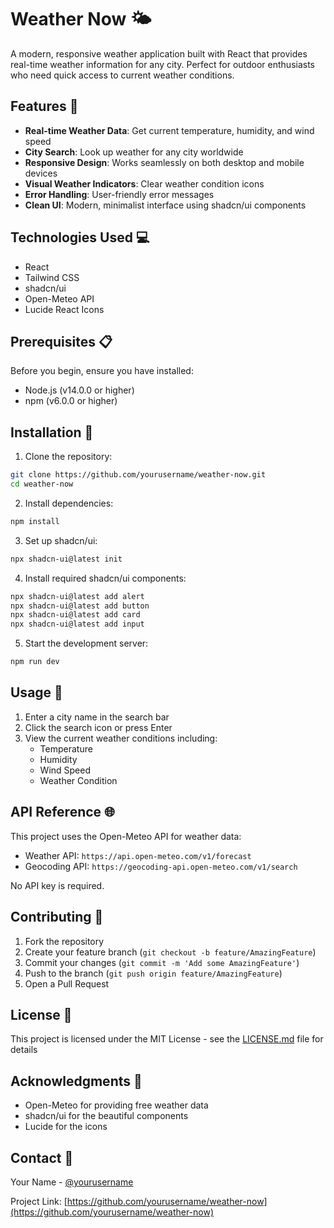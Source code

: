 # Weather Now 🌤️

A modern, responsive weather application built with React that provides real-time weather information for any city. Perfect for outdoor enthusiasts who need quick access to current weather conditions.

## Features 🌟

- **Real-time Weather Data**: Get current temperature, humidity, and wind speed
- **City Search**: Look up weather for any city worldwide
- **Responsive Design**: Works seamlessly on both desktop and mobile devices
- **Visual Weather Indicators**: Clear weather condition icons
- **Error Handling**: User-friendly error messages
- **Clean UI**: Modern, minimalist interface using shadcn/ui components

## Technologies Used 💻

- React
- Tailwind CSS
- shadcn/ui
- Open-Meteo API
- Lucide React Icons

## Prerequisites 📋

Before you begin, ensure you have installed:
- Node.js (v14.0.0 or higher)
- npm (v6.0.0 or higher)

## Installation 🚀

1. Clone the repository:
```bash
git clone https://github.com/yourusername/weather-now.git
cd weather-now
```

2. Install dependencies:
```bash
npm install
```

3. Set up shadcn/ui:
```bash
npx shadcn-ui@latest init
```

4. Install required shadcn/ui components:
```bash
npx shadcn-ui@latest add alert
npx shadcn-ui@latest add button
npx shadcn-ui@latest add card
npx shadcn-ui@latest add input
```

5. Start the development server:
```bash
npm run dev
```

## Usage 📱

1. Enter a city name in the search bar
2. Click the search icon or press Enter
3. View the current weather conditions including:
   - Temperature
   - Humidity
   - Wind Speed
   - Weather Condition

## API Reference 🌐

This project uses the Open-Meteo API for weather data:
- Weather API: `https://api.open-meteo.com/v1/forecast`
- Geocoding API: `https://geocoding-api.open-meteo.com/v1/search`

No API key is required.

## Contributing 🤝

1. Fork the repository
2. Create your feature branch (`git checkout -b feature/AmazingFeature`)
3. Commit your changes (`git commit -m 'Add some AmazingFeature'`)
4. Push to the branch (`git push origin feature/AmazingFeature`)
5. Open a Pull Request

## License 📄

This project is licensed under the MIT License - see the [LICENSE.md](LICENSE.md) file for details

## Acknowledgments 👏

- Open-Meteo for providing free weather data
- shadcn/ui for the beautiful components
- Lucide for the icons

## Contact 📧

Your Name - [@yourusername](https://twitter.com/yourusername)

Project Link: [https://github.com/yourusername/weather-now](https://github.com/yourusername/weather-now)
